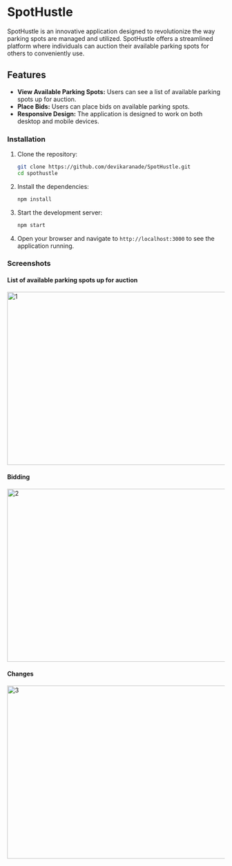 # SpotHustle

SpotHustle is an innovative application designed to revolutionize the way parking spots are managed and utilized. SpotHustle offers a streamlined platform where individuals can auction their available parking spots for others to conveniently use.

## Features

- **View Available Parking Spots:** Users can see a list of available parking spots up for auction.
- **Place Bids:** Users can place bids on available parking spots.
- **Responsive Design:** The application is designed to work on both desktop and mobile devices.

### Installation

1. Clone the repository:

    ```sh
    git clone https://github.com/devikaranade/SpotHustle.git
    cd spothustle
    ```

2. Install the dependencies:

    ```sh
    npm install
    ```

3. Start the development server:

    ```sh
    npm start
    ```

4. Open your browser and navigate to `http://localhost:3000` to see the application running.

### Screenshots
#### List of available parking spots up for auction
<img width="700" height="400" alt="1" src="https://github.com/devikaranade/SpotHustle/assets/41178447/56ccfd3f-71e5-4738-8bc1-d3a12a53a1b3">

#### Bidding
<img width="700" height="400" alt="2" src="https://github.com/devikaranade/SpotHustle/assets/41178447/d9abeec9-c222-47e3-a865-015d323710d0">

#### Changes
<img width="700" height="400" alt="3" src="https://github.com/devikaranade/SpotHustle/assets/41178447/f3a5af6c-cee4-4855-b50e-84569622a7f2">



